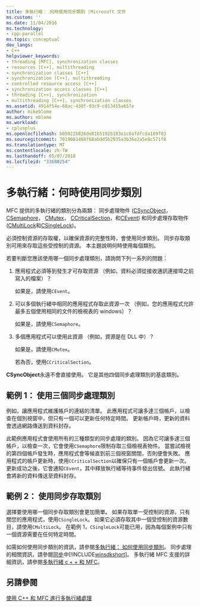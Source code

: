 ```yaml
---
title: 多執行緒： 何時使用同步類別 |Microsoft 文件
ms.custom: ''
ms.date: 11/04/2016
ms.technology:
- cpp-parallel
ms.topic: conceptual
dev_langs:
- C++
helpviewer_keywords:
- threading [MFC], synchronization classes
- resources [C++], multithreading
- synchronization classes [C++]
- synchronization [C++], multithreading
- controlled resource access [C++]
- synchronization access classes [C++]
- threading [C++], synchronization
- multithreading [C++], synchronization classes
ms.assetid: 4914f54e-68ac-438f-93c9-c013455a657e
author: mikeblome
ms.author: mblome
ms.workload:
- cplusplus
ms.openlocfilehash: b05922b826de81b5192b183e1c0afdfcda189f03
ms.sourcegitcommit: 7019081488f68abdd5b2935a3b36e2a5e8c571f8
ms.translationtype: MT
ms.contentlocale: zh-TW
ms.lasthandoff: 05/07/2018
ms.locfileid: "33688254"
---
```

# <a name="multithreading-when-to-use-the-synchronization-classes"></a>多執行緒：何時使用同步類別
MFC 提供的多執行緒的類別分為兩類： 同步處理物件 ([CSyncObject](../mfc/reference/csyncobject-class.md)， [CSemaphore](../mfc/reference/csemaphore-class.md)， [CMutex](../mfc/reference/cmutex-class.md)， [CCriticalSection](../mfc/reference/ccriticalsection-class.md)，和[CEvent](../mfc/reference/cevent-class.md)) 和同步處理存取物件 ([CMultiLock](../mfc/reference/cmultilock-class.md)和[CSingleLock](../mfc/reference/csinglelock-class.md))。  
  
 必須控制資源的存取權，以確保資源的完整性時，會使用同步類別。 同步存取類別可用來存取這些受控制的資源。 本主題說明何時使用每個類別。  
  
 若要判斷您應該使用哪一個同步處理類別，請詢問下列一系列的問題：  
  
1.  應用程式必須等到發生才可存取資源 （例如，資料必須從接收通訊連接埠之前寫入的檔案）？  
  
     如果是，請使用`CEvent`。  
  
2.  可以多個執行緒中相同的應用程式存取此資源一次 （例如，您的應用程式允許最多五個使用相同的文件的檢視表的 windows）？  
  
     如果是，請使用`CSemaphore`。  
  
3.  多個應用程式可以使用此資源 （例如，資源是在 DLL 中）？  
  
     如果是，請使用`CMutex`。  
  
     若為否，使用`CCriticalSection`。  
  
 **CSyncObject**永遠不會直接使用。 它是其他四個同步處理類別的基底類別。  
  
## <a name="example-1-using-three-synchronization-classes"></a>範例 1： 使用三個同步處理類別  
 例如，讓應用程式維護帳戶的連結的清單。 此應用程式可讓多達三個帳戶，以檢查在個別視窗中，但只有一個可以更新任何特定時間。 更新帳戶時，更新的資料會透過網路傳送到資料封存。  
  
 此範例應用程式會使用所有的三種類型的同步處理的類別。 因為它可讓多達三個帳戶，以檢查一次，它會使用`CSemaphore`限制存取三個檢視表物件。 當嘗試檢視的第四個帳戶發生時，應用程式會等候直到前三個視窗關閉，否則便會失敗。 應用程式的帳戶更新時，使用`CCriticalSection`以確保只有一個帳戶會更新一次。 更新成功之後，它會通知`CEvent`，其中釋放執行緒等待事件發出信號。 此執行緒會將新的資料傳送至資料封存。  
  
## <a name="example-2-using-synchronization-access-classes"></a>範例 2： 使用同步存取類別  
 選擇要使用哪一個同步存取類別會更加簡單。 如果存取單一受控制的資源，只有關您的應用程式，使用`CSingleLock`。 如果它必須存取其中一個受控制的資源數目，請使用`CMultiLock`。 在範例 1，`CSingleLock`可能已用，因為每個案例中只有一個資源需要在任何特定時間。  
  
 如需如何使用同步類別的資訊，請參閱[多執行緒： 如何使用同步類別](../parallel/multithreading-how-to-use-the-synchronization-classes.md)。 同步處理的相關資訊，請參閱[同步](http://msdn.microsoft.com/library/windows/desktop/ms686353)中[!INCLUDE[winsdkshort](../atl-mfc-shared/reference/includes/winsdkshort_md.md)]。 多執行緒 MFC 支援的詳細資訊，請參閱[多執行緒 c + + 和 MFC](../parallel/multithreading-with-cpp-and-mfc.md)。  
  
## <a name="see-also"></a>另請參閱  
 [使用 C++ 和 MFC 進行多執行緒處理](../parallel/multithreading-with-cpp-and-mfc.md)